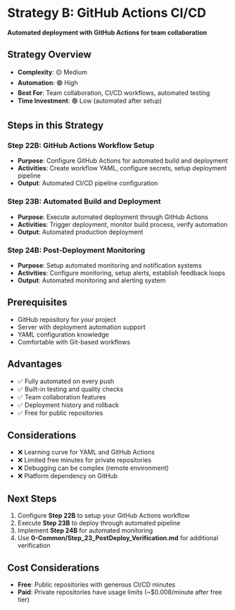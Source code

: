 # Strategy B: GitHub Actions CI/CD

**Automated deployment with GitHub Actions for team collaboration**

## Strategy Overview
- **Complexity**: 🟡 Medium
- **Automation**: 🟢 High
- **Best For**: Team collaboration, CI/CD workflows, automated testing
- **Time Investment**: 🟢 Low (automated after setup)

## Steps in this Strategy

### Step 22B: GitHub Actions Workflow Setup
- **Purpose**: Configure GitHub Actions for automated build and deployment
- **Activities**: Create workflow YAML, configure secrets, setup deployment pipeline
- **Output**: Automated CI/CD pipeline configuration

### Step 23B: Automated Build and Deployment
- **Purpose**: Execute automated deployment through GitHub Actions
- **Activities**: Trigger deployment, monitor build process, verify automation
- **Output**: Automated production deployment

### Step 24B: Post-Deployment Monitoring
- **Purpose**: Setup automated monitoring and notification systems
- **Activities**: Configure monitoring, setup alerts, establish feedback loops
- **Output**: Automated monitoring and alerting system

## Prerequisites
- GitHub repository for your project
- Server with deployment automation support
- YAML configuration knowledge
- Comfortable with Git-based workflows

## Advantages
- ✅ Fully automated on every push
- ✅ Built-in testing and quality checks
- ✅ Team collaboration features
- ✅ Deployment history and rollback
- ✅ Free for public repositories

## Considerations
- ❌ Learning curve for YAML and GitHub Actions
- ❌ Limited free minutes for private repositories
- ❌ Debugging can be complex (remote environment)
- ❌ Platform dependency on GitHub

## Next Steps
1. Configure **Step 22B** to setup your GitHub Actions workflow
2. Execute **Step 23B** to deploy through automated pipeline
3. Implement **Step 24B** for automated monitoring
4. Use **0-Common/Step_23_PostDeploy_Verification.md** for additional verification

## Cost Considerations
- **Free**: Public repositories with generous CI/CD minutes
- **Paid**: Private repositories have usage limits (~$0.008/minute after free tier)
